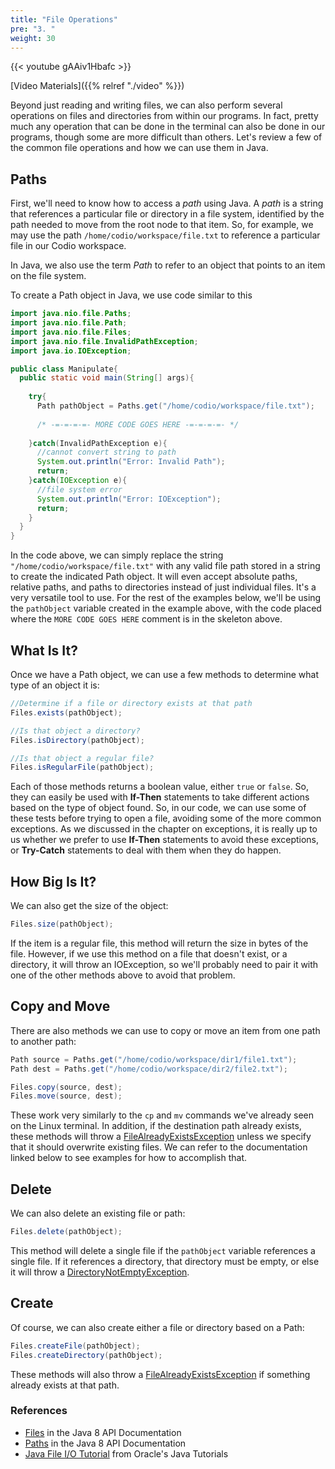 ```yaml
---
title: "File Operations"
pre: "3. "
weight: 30
---
```


{{< youtube gAAiv1Hbafc  >}}

[Video Materials]({{% relref "./video" %}})

Beyond just reading and writing files, we can also perform several operations on files and directories from within our programs. In fact, pretty much any operation that can be done in the terminal can also be done in our programs, though some are more difficult than others. Let's review a few of the common file operations and how we can use them in Java.

## Paths

First, we'll need to know how to access a _path_ using Java. A _path_ is a string that references a particular file or directory in a file system, identified by the path needed to move from the root node to that item. So, for example, we may use the path `/home/codio/workspace/file.txt` to reference a particular file in our Codio workspace. 

In Java, we also use the term _Path_ to refer to an object that points to an item on the file system. 

To create a Path object in Java, we use code similar to this

```java
import java.nio.file.Paths;
import java.nio.file.Path;
import java.nio.file.Files;
import java.nio.file.InvalidPathException;
import java.io.IOException;

public class Manipulate{
  public static void main(String[] args){
    
    try{
      Path pathObject = Paths.get("/home/codio/workspace/file.txt");
    
      /* -=-=-=-=- MORE CODE GOES HERE -=-=-=-=- */
      
    }catch(InvalidPathException e){
      //cannot convert string to path
      System.out.println("Error: Invalid Path");
      return;
    }catch(IOException e){
      //file system error
      System.out.println("Error: IOException");
      return;
    }
  }
}
```

In the code above, we can simply replace the string `"/home/codio/workspace/file.txt"` with any valid file path stored in a string to create the indicated Path object. It will even accept absolute paths, relative paths, and paths to directories instead of just individual files. It's a very versatile tool to use. For the rest of the examples below, we'll be using the `pathObject` variable created in the example above, with the code placed where the `MORE CODE GOES HERE` comment is in the skeleton above. 

## What Is It?

Once we have a Path object, we can use a few methods to determine what type of an object it is:

```java
//Determine if a file or directory exists at that path
Files.exists(pathObject);

//Is that object a directory?
Files.isDirectory(pathObject);

//Is that object a regular file?
Files.isRegularFile(pathObject);
```

Each of those methods returns a boolean value, either `true` or `false`. So, they can easily be used with **If-Then** statements to take different actions based on the type of object found. So, in our code, we can use some of these tests before trying to open a file, avoiding some of the more common exceptions. As we discussed in the chapter on exceptions, it is really up to us whether we prefer to use **If-Then** statements to avoid these exceptions, or **Try-Catch** statements to deal with them when they do happen. 

## How Big Is It?

We can also get the size of the object:

```java
Files.size(pathObject);
```

If the item is a regular file, this method will return the size in bytes of the file. However, if we use this method on a file that doesn't exist, or a directory, it will throw an IOException, so we'll probably need to pair it with one of the other methods above to avoid that problem.

## Copy and Move

There are also methods we can use to copy or move an item from one path to another path:

```java
Path source = Paths.get("/home/codio/workspace/dir1/file1.txt");
Path dest = Paths.get("/home/codio/workspace/dir2/file2.txt");

Files.copy(source, dest);
Files.move(source, dest);
```

These work very similarly to the `cp` and `mv` commands we've already seen on the Linux terminal. In addition, if the destination path already exists, these methods will throw a [FileAlreadyExistsException](https://docs.oracle.com/javase/8/docs/api/java/nio/file/FileAlreadyExistsException.html) unless we specify that it should overwrite existing files. We can refer to the documentation linked below to see examples for how to accomplish that.

## Delete

We can also delete an existing file or path:

```java
Files.delete(pathObject);
```

This method will delete a single file if the `pathObject` variable references a single file. If it references a directory, that directory must be empty, or else it will throw a [DirectoryNotEmptyException](https://docs.oracle.com/javase/8/docs/api/java/nio/file/DirectoryNotEmptyException.html). 

## Create

Of course, we can also create either a file or directory based on a Path:

```java
Files.createFile(pathObject);
Files.createDirectory(pathObject);
```

These methods will also throw a [FileAlreadyExistsException](https://docs.oracle.com/javase/8/docs/api/java/nio/file/FileAlreadyExistsException.html) if something already exists at that path.

### References

* [Files](https://docs.oracle.com/javase/8/docs/api/java/nio/file/Files.html) in the Java 8 API Documentation
* [Paths](https://docs.oracle.com/javase/8/docs/api/java/nio/file/Paths.html) in the Java 8 API Documentation
* [Java File I/O Tutorial](https://docs.oracle.com/javase/tutorial/essential/io/fileio.html) from Oracle's Java Tutorials


